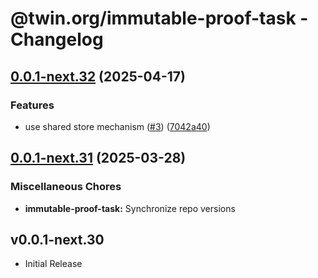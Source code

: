 # @twin.org/immutable-proof-task - Changelog

## [0.0.1-next.32](https://github.com/twinfoundation/immutable-proof/compare/immutable-proof-task-v0.0.1-next.31...immutable-proof-task-v0.0.1-next.32) (2025-04-17)


### Features

* use shared store mechanism ([#3](https://github.com/twinfoundation/immutable-proof/issues/3)) ([7042a40](https://github.com/twinfoundation/immutable-proof/commit/7042a40f0ef8b01463f07aeb1efae4f417162fa1))

## [0.0.1-next.31](https://github.com/twinfoundation/immutable-proof/compare/immutable-proof-task-v0.0.1-next.30...immutable-proof-task-v0.0.1-next.31) (2025-03-28)


### Miscellaneous Chores

* **immutable-proof-task:** Synchronize repo versions

## v0.0.1-next.30

- Initial Release
